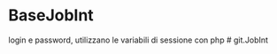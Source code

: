 # BaseJobInt
login e password, utilizzano le variabili di sessione con php
#   g i t . J o b I n t  
 